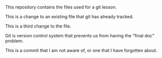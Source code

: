 This repository contains the files used for a git lesson.

This is a change to an existing file that git has already tracked.

This is a third change to the file.

Git is version control system that prevents us from having the "final doc" problem.

This is a commit  that I am not aware of, or one that I have forgotten about.

